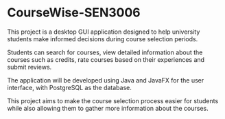 # CourseWise-SEN3006
This project is a desktop GUI application designed to help university students make informed decisions during course selection periods.

Students can search for courses, view detailed information about the courses such as credits, rate courses based on their experiences and submit reviews.

The application will be developed using Java and JavaFX for the user interface, with PostgreSQL as the database.

This project aims to make the course selection process easier for students while also allowing them to gather more information about the courses.